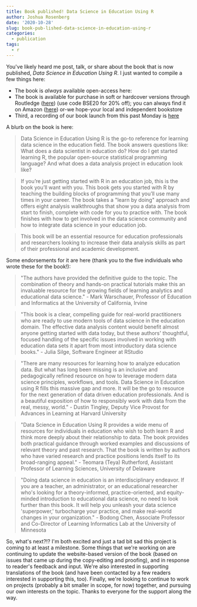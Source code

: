 ```yaml
---
title: Book published! Data Science in Education Using R
author: Joshua Rosenberg
date: '2020-10-28'
slug: book-pub-lished-data-science-in-education-using-r
categories:
  - publication
tags:
  - r
---
```


You've likely heard me post, talk, or share about the book that is now published, 
*Data Science in Education Using R*. I just wanted to compile a few things here:

- The book is _always_ available open-access here: 
- The book is available for purchase in soft or hardcover versions through Routledge ([here](https://www.routledge.com/Data-Science-in-Education-Using-R/Estrellado-Freer-Mostipak-Rosenberg-Velasquez/p/book/9780367422257)) (use code BSE20 for 20% off); you can always find it on Amazon ([here](https://www.amazon.com/Data-Science-Education-Using-R/dp/0367422255/ref=sr_1_2?dchild=1&keywords=data+science+in+education+using+r&qid=1593880609&sr=8-2)) or-we hope-your local and independent bookstore
- Third, a recording of our book launch from this past Monday is [here](https://www.youtube.com/watch?v=iUnKFspyits) 

A blurb on the book is here:

> Data Science in Education Using R is the go-to reference for learning data science in the education field. The book answers questions like: What does a data scientist in education do? How do I get started learning R, the popular open-source statistical programming language? And what does a data analysis project in education look like?

> If you’re just getting started with R in an education job, this is the book you’ll want with you. This book gets you started with R by teaching the building blocks of programming that you’ll use many times in your career. The book takes a "learn by doing" approach and offers eight analysis walkthroughs that show you a data analysis from start to finish, complete with code for you to practice with. The book finishes with how to get involved in the data science community and how to integrate data science in your education job.

> This book will be an essential resource for education professionals and researchers looking to increase their data analysis skills as part of their professional and academic development.

Some endorsements for it are here (thank you to the five individuals who wrote these for the book!):

> "The authors have provided the definitive guide to the topic. The combination of theory and hands-on practical tutorials make this an invaluable resource for the growing fields of learning analytics and educational data science." - Mark Warschauer, Professor of Education and Informatics at the University of California, Irvine

> "This book is a clear, compelling guide for real-world practitioners who are ready to use modern tools of data science in the education domain. The effective data analysis content would benefit almost anyone getting started with data today, but these authors' thoughtful, focused handling of the specific issues involved in working with education data sets it apart from most introductory data science books." - Julia Silge, Software Engineer at RStudio

> "There are many resources for learning how to analyze education data. But what has long been missing is an inclusive and pedagogically refined resource on how to leverage modern data science principles, workflows, and tools. Data Science in Education using R fills this massive gap and more. It will be the go to resource for the next generation of data driven education professionals. And is a beautiful exposition of how to responsibly work with data from the real, messy, world." - Dustin Tingley, Deputy Vice Provost for Advances in Learning at Harvard University

> "Data Science in Education Using R provides a wide menu of resources for individuals in education who wish to both learn R and think more deeply about their relationship to data. The book provides both practical guidance through worked examples and discussions of relevant theory and past research. That the book is written by authors who have varied research and practice positions lends itself to its broad-ranging appeal." - Teomara (Teya) Rutherford, Assistant Professor of Learning Sciences, University of Delaware

> "Doing data science in education is an interdisciplinary endeavor. If you are a teacher, an administrator, or an educational researcher who's looking for a theory-informed, practice-oriented, and equity-minded introduction to educational data science, no need to look further than this book. It will help you unleash your data science 'superpower,' turbocharge your practice, and make real-world changes in your organization." - Bodong Chen, Associate Professor and Co-Director of Learning Informatics Lab at the University of Minnesota

So, what's next?!? I'm both excited and just a tad bit sad this project is coming to at least a milestone. Some things that we're working on are continuing to update the website-based version of the book (based on issues that came up during the copy-editing and proofing), and in response to reader's feedback and input. We're also interested in supporting translations of the book (and have been contacted by a few readers interested in supporting this, too). Finally, we're looking to continue to work on projects (probably a bit smaller in scope, for now) together, and pursuing our own interests on the topic. Thanks to everyone for the support along the way. 
